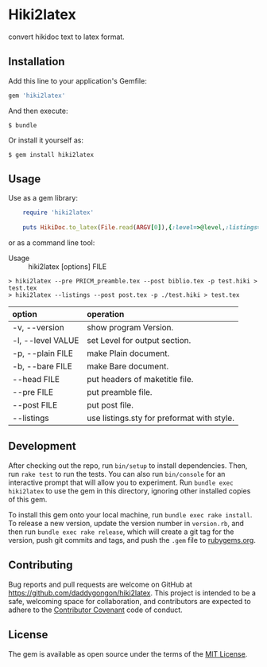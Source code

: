 # Hiki2latex
convert hikidoc text to latex format.

## Installation
Add this line to your application's Gemfile:
```ruby
gem 'hiki2latex'
```
And then execute:
```
$ bundle
```
Or install it yourself as:
```
$ gem install hiki2latex
```

## Usage
Use as a gem library:
```ruby
    require 'hiki2latex'
    
    puts HikiDoc.to_latex(File.read(ARGV[0]),{:level=>@level,:listings=>@listings})
```

or as a command line tool:

<dl>
<dt>Usage</dt><dd> hiki2latex [options] FILE</dd>
</dl>

```
> hiki2latex --pre PRICM_preamble.tex --post biblio.tex -p test.hiki > test.tex
> hiki2latex --listings --post post.tex -p ./test.hiki > test.tex
```

| option | operation|
|:----|:----|
|    -v, --version     |           show program Version.|
|    -l, --level VALUE |               set Level for output section.|
|    -p, --plain FILE  |               make Plain document.|
|    -b, --bare FILE   |               make Bare document.|
|        --head FILE   |               put headers of maketitle file.|
|        --pre FILE    |               put preamble file.|
|        --post FILE   |               put post file.|
|        --listings    |               use listings.sty for preformat with style.|


## Development
After checking out the repo, run `bin/setup` to install dependencies. Then, run `rake test` to run the tests. You can also run `bin/console` for an interactive prompt that will allow you to experiment. Run `bundle exec hiki2latex` to use the gem in this directory, ignoring other installed copies of this gem.

To install this gem onto your local machine, run `bundle exec rake install`. To release a new version, update the version number in `version.rb`, and then run `bundle exec rake release`, which will create a git tag for the version, push git commits and tags, and push the `.gem` file to [rubygems.org](https://rubygems.org).

## Contributing
Bug reports and pull requests are welcome on GitHub at https://github.com/daddygongon/hiki2latex. This project is intended to be a safe, welcoming space for collaboration, and contributors are expected to adhere to the [Contributor Covenant](contributor-covenant.org) code of conduct.

## License
The gem is available as open source under the terms of the [MIT License](http://opensource.org/licenses/MIT).

